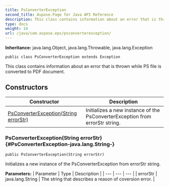 ```yaml
---
title: PsConverterException
second_title: Aspose.Page for Java API Reference
description: This class contains information about an error that is thrown while PS file is converted to PDF document.
type: docs
weight: 14
url: /java/com.aspose.eps/psconverterexception/
---
```

**Inheritance:**
java.lang.Object, java.lang.Throwable, java.lang.Exception
```
public class PsConverterException extends Exception
```

This class contains information about an error that is thrown while PS file is converted to PDF document.
## Constructors

| Constructor | Description |
| --- | --- |
| [PsConverterException(String errorStr)](#PsConverterException-java.lang.String-) | Initializes a new instance of the  PsConverterException  from  errorStr  string. |
### PsConverterException(String errorStr) {#PsConverterException-java.lang.String-}
```
public PsConverterException(String errorStr)
```


Initializes a new instance of the  PsConverterException  from  errorStr  string.

**Parameters:**
| Parameter | Type | Description |
| --- | --- | --- |
| errorStr | java.lang.String | The string that describes a reason of coversion error. |

